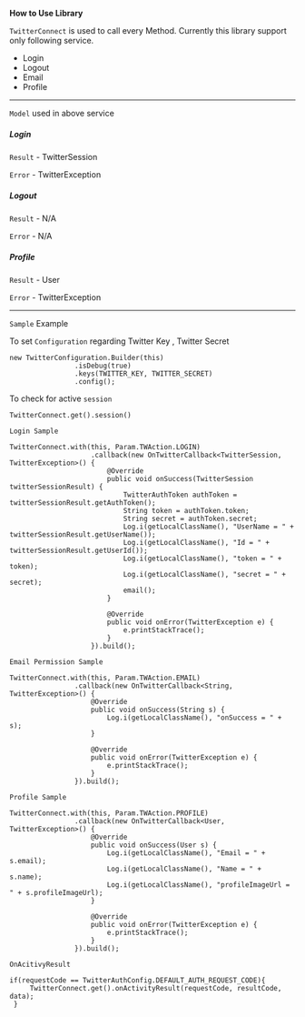 **How to Use Library**

`TwitterConnect` is used to call every Method.
Currently this library support only following service.
- Login
- Logout
- Email
- Profile

----
`Model` used in above service



##### Login

  `Result` - TwitterSession

  `Error` - TwitterException

##### Logout

`Result` - N/A

`Error` - N/A

##### Profile

`Result` - User

`Error` - TwitterException


----

`Sample` Example

To set `Configuration` regarding Twitter Key , Twitter Secret

```
new TwitterConfiguration.Builder(this)
                .isDebug(true)
                .keys(TWITTER_KEY, TWITTER_SECRET)
                .config();
```

To check for active `session`

```
TwitterConnect.get().session()
```

`Login Sample`

```
TwitterConnect.with(this, Param.TWAction.LOGIN)
                    .callback(new OnTwitterCallback<TwitterSession, TwitterException>() {
                        @Override
                        public void onSuccess(TwitterSession twitterSessionResult) {
                            TwitterAuthToken authToken = twitterSessionResult.getAuthToken();
                            String token = authToken.token;
                            String secret = authToken.secret;
                            Log.i(getLocalClassName(), "UserName = " + twitterSessionResult.getUserName());
                            Log.i(getLocalClassName(), "Id = " + twitterSessionResult.getUserId());
                            Log.i(getLocalClassName(), "token = " + token);
                            Log.i(getLocalClassName(), "secret = " + secret);
                            email();
                        }

                        @Override
                        public void onError(TwitterException e) {
                            e.printStackTrace();
                        }
                    }).build();
```

`Email Permission Sample`

```
TwitterConnect.with(this, Param.TWAction.EMAIL)
                .callback(new OnTwitterCallback<String, TwitterException>() {
                    @Override
                    public void onSuccess(String s) {
                        Log.i(getLocalClassName(), "onSuccess = " + s);
                    }

                    @Override
                    public void onError(TwitterException e) {
                        e.printStackTrace();
                    }
                }).build();
```

`Profile Sample`

```
TwitterConnect.with(this, Param.TWAction.PROFILE)
                .callback(new OnTwitterCallback<User, TwitterException>() {
                    @Override
                    public void onSuccess(User s) {
                        Log.i(getLocalClassName(), "Email = " + s.email);
                        Log.i(getLocalClassName(), "Name = " + s.name);
                        Log.i(getLocalClassName(), "profileImageUrl = " + s.profileImageUrl);
                    }

                    @Override
                    public void onError(TwitterException e) {
                        e.printStackTrace();
                    }
                }).build();
```

`OnAcitivyResult`

```
if(requestCode == TwitterAuthConfig.DEFAULT_AUTH_REQUEST_CODE){
     TwitterConnect.get().onActivityResult(requestCode, resultCode, data);
 }
```